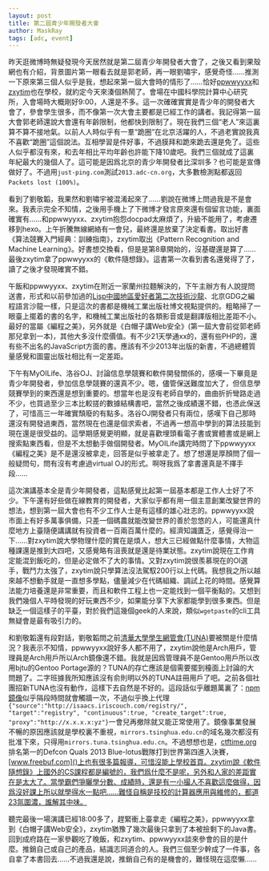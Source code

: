 ```yaml
---
layout: post
title: 第二屆青少年開發者大會
author: MaskRay
tags: [adc, event]
---
```


昨天逛微博時無疑發現今天居然就是第二屆青少年開發者大會了，之後又看到果殼網也有介紹，背景圖片第一眼看去就是郭老師，再一眼劉嘯宇，感覺奇怪……推測一下原來第三個人似乎是我，想起來第一屆大會時的情形了……恰好[ppwwyyxx](http://ppwwyyxx.com)和[zxytim](http://zxytim.com)也在學校，就約定今天來湊個熱鬧了。會場在中國科學院計算中心研究所，入會場時大概剛好9:00，人還是不多。這一次確確實實是青少年的開發者大會了，參會學生很多，而不像第一次大會主要都是已經工作的講者。我記得第一屆大會郭老師還說大會還有年齡限制，他都快到限制了。現在我們三個“老人”來這裏算不算不接地氣。以前人人時似乎有一羣“跪圈”在北京活躍的人，不過老實說我真不喜歡“跪圈”這個說法。互相學習是件好事，不過膜拜和跪來跪去還是免了。這些人似乎都沒有來，和去年相比平均年齡也許能下降10歲吧。我們三個就成了這裏年紀最大的幾個人了。這可能是因爲北京的青少年開發者比深圳多？也可能是宣傳做好了。不過用`just-ping.com`測試`2013.adc-cn.org`，大多數檢測點都返回`Packets lost (100%)`。

<!-- more -->

看到了劉敬韜，我果然和劉嘯宇被混淆起來了……劉說在微博上問過我是不是會來。我表示完全不知情，之後用手機上了下微博才發言原來還有個留言功能，裏面確實有……和ppwwyyxx、zxytim抱怨docpad太麻煩了，升級不能用了，考慮遷移到hexo。上午折騰無線網絡有一會兒，最終還是放棄了決定看書。取出好書《算法競賽入門經典：訓練指南》，zxytim取出《Pattern Recognition and Machine Learning》。好書想交換看，但是是第8章開始的，沒基礎還是算了……最後zxytim拿了ppwwyyxx的《軟件隨想錄》。這書第一次看到書名還覺得了了，讀了之後才發現確實不錯。

午飯和ppwwyyxx、zxytim在附近一家蘭州拉麵解決的，下午主辦方有人說提問送書，形式和以前參加過的[Lisp中國地區愛好者第二次技術沙龍](http://www.database.org.cn/wiki/lisp/event/2013-meetup)、北京GDG之編程語言沙龍一樣，只是這次的書都是機械工業出版社博文視點提供的。粗略掃了一眼臺上擺着的書的名字，和機械工業出版社的各類影音或是翻譯版相比差距不小。最好的當屬《編程之美》，另外就是《白帽子講Web安全》(第一屆大會前從郭老師那兒拿到一本)，其他大多沒什麼價值。有不少21天學通xx的，還有些PHP的，還有些不出名的JavaScript方面的書。應該有不少2013年出版的新書，不過總體質量感覺和圖靈出版社相比有一定差距。

下午有MyOILife、洛谷OJ、討論信息學競賽和軟件開發關係的，感嘆一下畢竟是青少年開發者，參加信息學競賽的還真不少。嗯，儘管保送難度加大了，但信息學競賽學到的東西還是想到重要的。想當年也是沒有老師自學的，曲曲折折彎路走過不少，也買過至少三本比較搓的數據結構書吧，當然之後成績還不錯，也憑此保送了，可惜高三一年確實頹廢的有點多。洛谷OJ開發者只有兩位，感嘆下自己那時還沒有開發過東西，當然現在也還是個求索者，不過再一想高中學到的算法技能到現在還是很受益的。這學期感覺更明顯，就是喜歡埋頭看電子書或實體書或是網上搜索點東西看，但是不太想動手做個開發者。MyOILife講完時問了下ppwwyyxx《編程之美》是不是還沒被拿走，回答是似乎被拿走了。想了想還是厚顏問了個一般疑問句，問有沒有考慮過virtual OJ的形式。啊呀我爲了拿書還真是不擇手段……

這次演講基本全是青少年開發者，這點感覺比起第一屆基本都是工作人士好了不少。下午還有好些做在線教育的開發者，大家似乎都有用一個主意創業改變世界的想法，想到第一屆大會也有不少工作人士是有這樣的雄心壯志的。ppwwyyxx說市面上有好多萬事俱備，只差一個碼農就能改變世界的善於忽悠的人，可能還真什麼地方上臺隨便講講就有投資者一百兩百萬什麼的。經濟知識匱乏，感覺得治一下……對zxytim說大學物理什麼的實在是煩人，想大三已經做點什麼事情，大物這種課還是推到大四吧，又感覺略有沮喪就是還是待業狀態。zxytim說現在工作肯定能混到飯吃的，但是必定做不了大的事情。又對zxytim說很羨慕現在的OI選手，戰鬥力太強了，zxytim說只學算法沒法駕馭200行以上代碼。我想我之所以越來越不想動手就是一直想多學點，儘量減少在代碼組織、調試上花的時間。感覺算法能力培養還是非常重要，而且和軟件工程上也一定能找到一個平衡點的。又想到我們幾個人平時發現的好玩東西不少，如果能分享下大家都能學到很多東西。但是缺乏一個這樣子的平臺，對於我們這幾個geek的人來說，類似`wgetpaste`的cli工具無疑會是最有吸引力的。

和劉敬韜還有段對話，劉敬韜問之前[清華大學學生網管會(TUNA)](http://tuna.tsinghua.edu.cn/)要被關是什麼情況？我表示不知情，ppwwyyxx說好多人都不用了，zxytim說他是Arch用戶，管理員是Arch用戶所以Arch鏡像還不錯。我就是因爲管理員不是Gentoo用戶所以改用bjtu的Gentoo Portage源的？TUNA的存亡應該是個需要擺到檯面上討論的大問題了。二字班據我所知應該沒有俞則明以外的TUNA註冊用戶了吧。之前各個社團招新TUNA也沒有動作，這樣下去自然是不好的。這段話似乎離題萬裏了：[npm鏡像](http://npm.tuna.tsinghua.edu.cn/)似乎隔段時間就會觸牆一次，不過似乎換上代理`{"source":"http://isaacs.iriscouch.com/registry/", "target":"registry", "continuous":true, "create_target":true, "proxy":"http://x.x.x.x:yz"}`一會兒再撤除就又能正常使用了。鏡像事業發展不暢的原因應該就是學校裏不重視，`mirrors.tsinghua.edu.cn`的域名幾次都沒有批准下來，只得用`mirrors.tuna.tsinghua.edu.cn`。不過想想也是，[ctftime.org]()排名第一的Defcon Quals 2013 Blue-lotus戰隊打到世界第四進入決賽，[www.freebuf.com]()上也有很多篇報導，可惜沒能上學校首頁。zxytim說《軟件隨想錄》上國外的CS課程都是編號的，我們爲什麼不是呢，另外和人家的差距實在是太大了。當學霸們爭曬學分數、成績時，還是有一小撮人不喜歡這麼做得，因爲沒好課上所以就學得水一點吧……難怪自稱是技校的計算器應用與維修的，都道23氛圍濃，誰解其中味。

聽完最後一場演講已經18:00多了，趕緊衝上臺拿走《編程之美》，ppwwyyxx拿到《白帽子講Web安全》，zxytim猶豫了幾次最後只拿到了本被撿剩下的Java書。回到成府路在一家參觀吃了晚飯，和zxytim、ppwwyyxx談來參會的目的是什麼。推銷自己或自己的產品，結識志同道合的人。我們三個至少幹成了一件事，各自拿了本書回去……不過我還是說，推銷自己有的是機會的，難怪現在這麼懶……

